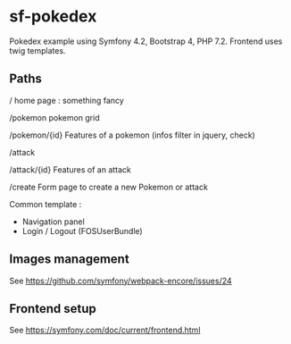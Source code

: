 # sf-pokedex

Pokedex example using Symfony 4.2, Bootstrap 4, PHP 7.2.
Frontend uses twig templates.

## Paths

/
home page : something fancy

/pokemon
pokemon grid

/pokemon/{id}
Features of a pokemon (infos filter in jquery, check)

/attack

/attack/{id}
Features of an attack

/create
Form page to create a new Pokemon or attack

Common template :
- Navigation panel
- Login / Logout (FOSUserBundle)

## Images management

See https://github.com/symfony/webpack-encore/issues/24

## Frontend setup

See https://symfony.com/doc/current/frontend.html
